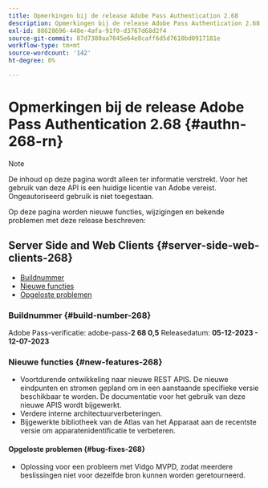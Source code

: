 ```yaml
---
title: Opmerkingen bij de release Adobe Pass Authentication 2.68
description: Opmerkingen bij de release Adobe Pass Authentication 2.68
exl-id: 88628696-448e-4afa-91f0-d3767d68d2f4
source-git-commit: 87d7380aa7045e64e8caff6d5d7610bd0917181e
workflow-type: tm+mt
source-wordcount: '142'
ht-degree: 0%

---
```


# Opmerkingen bij de release Adobe Pass Authentication 2.68 {#authn-268-rn}

>[!NOTE]
>
>De inhoud op deze pagina wordt alleen ter informatie verstrekt. Voor het gebruik van deze API is een huidige licentie van Adobe vereist. Ongeautoriseerd gebruik is niet toegestaan.

Op deze pagina worden nieuwe functies, wijzigingen en bekende problemen met deze release beschreven:

## Server Side and Web Clients {#server-side-web-clients-268}

* [Buildnummer](#build-number-268)
* [Nieuwe functies](#new-features-268)
* [Opgeloste problemen](#bug-fixes-268)

### Buildnummer {#build-number-268}

Adobe Pass-verificatie: adobe-pass-**2 68 0,5**
Releasedatum: **05-12-2023 - 12-07-2023**

### Nieuwe functies {#new-features-268}

* Voortdurende ontwikkeling naar nieuwe REST APIS. De nieuwe eindpunten en stromen gepland om in een aanstaande specifieke versie beschikbaar te worden. De documentatie voor het gebruik van deze nieuwe APIS wordt bijgewerkt.
* Verdere interne architectuurverbeteringen.
* Bijgewerkte bibliotheek van de Atlas van het Apparaat aan de recentste versie om apparatenidentificatie te verbeteren.

#### Opgeloste problemen {#bug-fixes-268}

* Oplossing voor een probleem met Vidgo MVPD, zodat meerdere beslissingen niet voor dezelfde bron kunnen worden geretourneerd.
